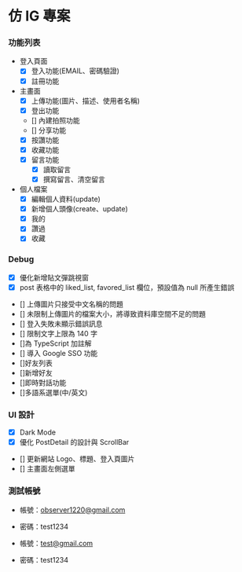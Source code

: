 # 仿 IG 專案

### 功能列表

- 登入頁面
  - [x] 登入功能(EMAIL、密碼驗證)
  - [x] 註冊功能
- 主畫面
  - [x] 上傳功能(圖片、描述、使用者名稱)
  - [x] 登出功能
  - [] 內建拍照功能
  - [] 分享功能
  - [x] 按讚功能
  - [x] 收藏功能
  - [x] 留言功能
    - [x] 讀取留言
    - [x] 撰寫留言、清空留言
- 個人檔案
  - [x] 編輯個人資料(update)
  - [x] 新增個人頭像(create、update)
  - [x] 我的
  - [x] 讚過
  - [x] 收藏

### Debug

- [x] 優化新增貼文彈跳視窗
- [x] post 表格中的 liked_list, favored_list 欄位，預設值為 null 所產生錯誤
- [] 上傳圖片只接受中文名稱的問題
- [] 未限制上傳圖片的檔案大小，將導致資料庫空間不足的問題
- [] 登入失敗未顯示錯誤訊息
- [] 限制文字上限為 140 字
- []為 TypeScript 加註解
- [] 導入 Google SSO 功能
- []好友列表
- []新增好友
- []即時對話功能
- []多語系選單(中/英文)

### UI 設計

- [x] Dark Mode
- [x] 優化 PostDetail 的設計與 ScrollBar
- [] 更新網站 Logo、標題、登入頁圖片
- [] 主畫面左側選單

### 測試帳號

- 帳號：observer1220@gmail.com
- 密碼：test1234

- 帳號：test@gmail.com
- 密碼：test1234
